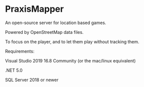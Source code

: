 # PraxisMapper
An open-source server for location based games. 

Powered by OpenStreetMap data files.

To focus on the player, and to let them play without tracking them.


Requirements:

Visual Studio 2019 16.8 Community (or the mac/linux equivalent)

.NET 5.0

SQL Server 2018 or newer



